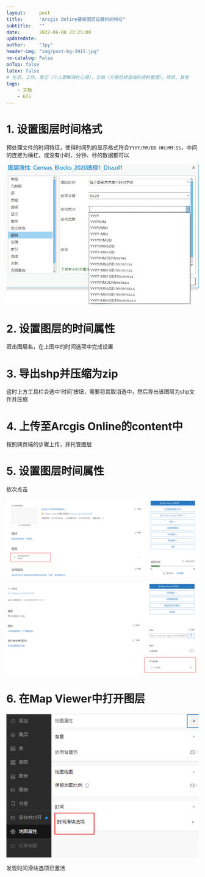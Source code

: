 ```yaml
---
layout:     post
title:      "Arcgis Online要素图层设置时间特征"
subtitle:   ""
date:       2022-06-08 23:25:00
updatedate:
author:     "Jpy"
header-img: "img/post-bg-2015.jpg"
no-catalog: False
onTop: false
latex: false
# 生活，工作，笔记（个人理解消化心得），文档（方便后续查阅的资料整理），项目，其他
tags:
    - 文档
    - GIS
---
```


# 1. 设置图层时间格式

预处理文件的时间特征，使得时间列的显示格式符合`YYYY/MM/DD HH:MM:SS`，中间的连接为横杠，或没有小时、分钟、秒的数据都可以

![image-20220608233029204](https://raw.githubusercontent.com/Jia-py/blog_picture/master/img/image-20220608233029204.png)

# 2. 设置图层的时间属性

双击图层名，在上图中的时间选项中完成设置

# 3. 导出shp并压缩为zip

这时上方工具栏会选中‘时间’按钮，需要将其取消选中，然后导出该图层为shp文件并压缩

# 4. 上传至Arcgis Online的content中

按照网页端的步骤上传，并托管图层

# 5. 设置图层时间属性

依次点击

![image-20220608233316689](https://raw.githubusercontent.com/Jia-py/blog_picture/master/img/image-20220608233316689.png)

![image-20220608233333017](https://raw.githubusercontent.com/Jia-py/blog_picture/master/img/image-20220608233333017.png)

# 6. 在Map Viewer中打开图层

![image-20220608233423138](https://raw.githubusercontent.com/Jia-py/blog_picture/master/img/image-20220608233423138.png)

发现时间滑块选项已激活
